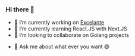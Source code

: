 ### Hi there 👋

<!--
**Jerome1337/Jerome1337** is a ✨ _special_ ✨ repository because its `README.md` (this file) appears on your GitHub profile.

Here are some ideas to get you started:
-->

- 🔭 I’m currently working on [Excelante](https://github.com/Los-Crackitos/Excelante)
- 🌱 I’m currently learning React.JS with Next.JS
- 👯 I’m looking to collaborate on Golang projects
<!-- - 🤔 I’m looking for help with ... -->
- 💬 Ask me about what ever you want 😄

<!--
- 📫 How to reach me: 
- 😄 Pronouns: ...
- ⚡ Fun fact: ... I'm
-->
